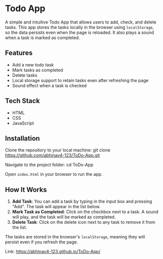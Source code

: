 # Todo App

A simple and intuitive Todo App that allows users to add, check, and delete tasks. This app stores the tasks locally in the browser using `localStorage`, so the data persists even when the page is reloaded. It also plays a sound when a task is marked as completed.

## Features
- Add a new todo task
- Mark tasks as completed
- Delete tasks
- Local storage support to retain tasks even after refreshing the page
- Sound effect when a task is checked

## Tech Stack
- HTML
- CSS
- JavaScript

## Installation

Clone the repository to your local machine: git clone https://github.com/abhinav4-123/ToDo-App.git

Navigate to the project folder: cd ToDo-App


Open `index.html` in your browser to run the app.

## How It Works
1. **Add Task**: You can add a task by typing in the input box and pressing "Add". The task will appear in the list below.
2. **Mark Task as Completed**: Click on the checkbox next to a task. A sound will play, and the task will be marked as completed.
3. **Delete Task**: Click on the delete icon next to any task to remove it from the list.

The tasks are stored in the browser's `localStorage`, meaning they will persist even if you refresh the page.

Link: https://abhinav4-123.github.io/ToDo-App/
